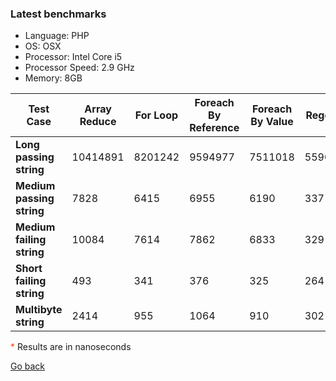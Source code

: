 ### Latest benchmarks

* Language: PHP
* OS: OSX
* Processor: Intel Core i5
* Processor Speed:	2.9 GHz
* Memory: 8GB

| Test Case             | Array Reduce | For Loop | Foreach By Reference | Foreach By Value | Regex |
|-----------------------| -------------|----------|----------------------|------------------|-------|
| **Long passing string**  | 10414891     | 8201242  | 9594977              | 7511018          | 55902 |
| **Medium passing string** | 7828         | 6415     | 6955                 | 6190             | 337   |
| **Medium failing string** | 10084        | 7614     | 7862                 | 6833             | 329   |
| **Short failing string**  | 493          | 341      | 376                  | 325              | 264   |
| **Multibyte string**      | 2414         | 955      | 1064                 | 910              | 302   |

<span style="color: orangered">*</span> Results are in nanoseconds

[Go back](README.md)
